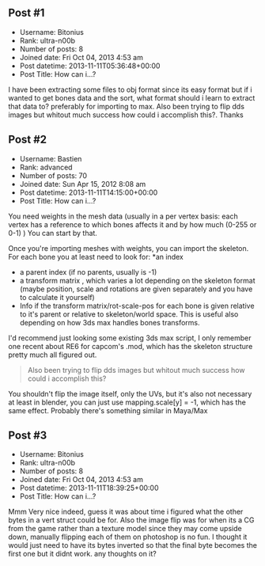 ## Post #1
- Username: Bitonius
- Rank: ultra-n00b
- Number of posts: 8
- Joined date: Fri Oct 04, 2013 4:53 am
- Post datetime: 2013-11-11T05:36:48+00:00
- Post Title: How can i...?

I have been extracting some files to obj format since its easy format but if i wanted to get bones data and the sort,
what format should i learn to extract that data to? preferably for importing to max.
Also been trying to flip dds images but whitout much success how could i accomplish this?.
Thanks
## Post #2
- Username: Bastien
- Rank: advanced
- Number of posts: 70
- Joined date: Sun Apr 15, 2012 8:08 am
- Post datetime: 2013-11-11T14:15:00+00:00
- Post Title: How can i...?

You need weights in the mesh data (usually in a per vertex basis: each vertex has a reference to which bones affects it and by how much (0-255 or 0-1) ) You can start by that.

Once you're importing meshes with weights, you can import the skeleton. 
For each bone you at least need to look for:
*an index
* a parent index (if no parents, usually is -1)
* a transform matrix , which varies a lot depending on the skeleton format (maybe position, scale and rotations are given separately and you have to calculate it yourself) 
* Info if the transform matrix/rot-scale-pos for each bone is given relative to it's parent or relative to skeleton/world space. This is useful also depending on how 3ds max handles bones transforms.

I'd recommend just looking some existing 3ds max script, I only remember one recent about RE6 for capcom's .mod, which has the skeleton structure pretty much all figured out. 

> Also been trying to flip dds images but whitout much success how could i accomplish this?

You shouldn't flip the image itself, only the UVs, but it's also not necessary at least in blender, you can just use mapping.scale[y] = -1, which has the same effect. Probably there's something similar in Maya/Max
## Post #3
- Username: Bitonius
- Rank: ultra-n00b
- Number of posts: 8
- Joined date: Fri Oct 04, 2013 4:53 am
- Post datetime: 2013-11-11T18:39:25+00:00
- Post Title: How can i...?

Mmm Very nice indeed, guess it was about time i figured what the other bytes in a vert struct could be for.
Also the image flip was for when its a CG from the game rather than a texture model since they may come upside down, manually flipping each of them on photoshop is no fun.
I thought it would just need to have its bytes inverted so that the final byte becomes the first one but it didnt work. any thoughts on it?
